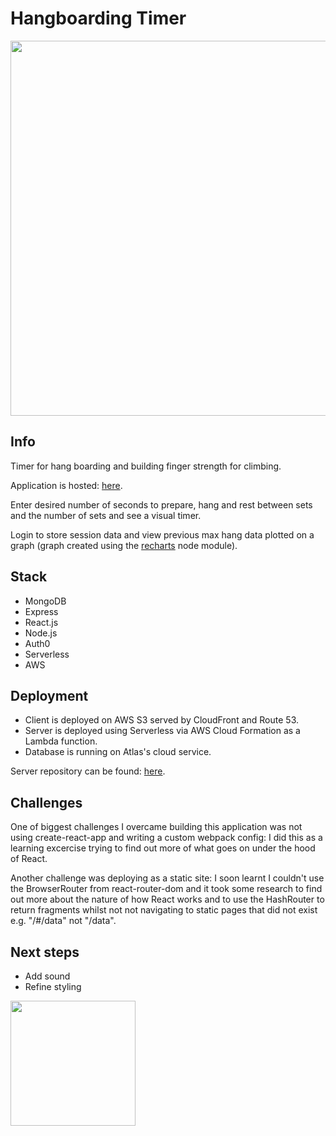 # Hangboarding Timer

<img src="https://s3-eu-west-1.amazonaws.com/mswann.dev/hangboard-timer-gif-cropped.gif" width="600" />

## Info

Timer for hang boarding and building finger strength for climbing.

Application is hosted: [here](timer.mswann.dev).

Enter desired number of seconds to prepare, hang and rest between sets and the number of sets and see a visual timer.

Login to store session data and view previous max hang data plotted on a graph (graph created using the [recharts]('recharts.org') node module).

## Stack

- MongoDB
- Express
- React.js
- Node.js
- Auth0
- Serverless
- AWS

## Deployment

- Client is deployed on AWS S3 served by CloudFront and Route 53.
- Server is deployed using Serverless via AWS Cloud Formation as a Lambda function.
- Database is running on Atlas's cloud service.

Server repository can be found: [here](https://github.com/michaelfswann).

## Challenges

One of biggest challenges I overcame building this application was not using create-react-app and writing a custom webpack config: I did this as a learning excercise trying to find out more of what goes on under the hood of React.

Another challenge was deploying as a static site: I soon learnt I couldn't use the BrowserRouter from react-router-dom and it took some research to find out more about the nature of how React works and to use the HashRouter to return fragments whilst not not navigating to static pages that did not exist e.g. "/#/data" not "/data".

## Next steps

- Add sound
- Refine styling

<img src="https://i.ibb.co/5GwLQ1d/20210128-164954.jpg" width="200" height="200" />
